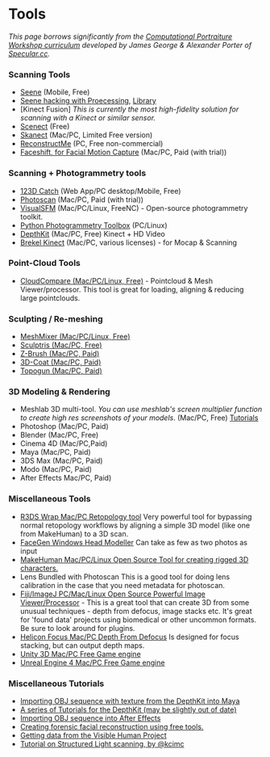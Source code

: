 # Tools

*This page borrows significantly from the [Computational Portraiture Workshop curriculum](http://www.specular.cc/computational-portraiture-workshop) developed by James George & Alexander Porter of [Specular.cc](http://www.specular.cc/).*

### Scanning Tools	
				
* [Seene](http://seene.co/) (Mobile, Free)
* [Seene hacking with Proecessing](http://seene.co/s/TGRi2y/), [Library](https://github.com/BenVanCitters/SeeneLib---Processing-Library)
* [Kinect Fusion] *This is currently the most high-fidelity solution for scanning with a Kinect or similar sensor.*
* [Scenect](http://www.faro.com/faro-3d-app-center/stand-alone-apps/scenect) (Free)
* [Skanect](http://skanect.occipital.com/) (Mac/PC, Limited Free version)
* [ReconstructMe](http://reconstructme.net/) (PC, Free non-commercial)
* [Faceshift, for Facial Motion Capture](http://www.faceshift.com/) (Mac/PC, Paid (with trial))

### Scanning + Photogrammetry tools

* [123D Catch]() (Web App/PC desktop/Mobile, Free)
* [Photoscan]() 	(Mac/PC, Paid (with trial))
* [VisualSFM](http://ccwu.me/vsfm/) (Mac/PC/Linux, FreeNC) - Open-source photogrammetry toolkit.
* [Python Photogrammetry Toolbox](http://184.106.205.13/arcteam/ppt.php) (PC/Linux)
* [DepthKit](http://depthkit.tv) (Mac/PC, Free) Kinect + HD Video
* [Brekel Kinect](http://brekel.com/) (Mac/PC, various licenses) - for Mocap & Scanning

### Point-Cloud Tools	
			
* [CloudCompare	(Mac/PC/Linux, Free)](http://www.danielgm.net/cc/) - Pointcloud & Mesh Viewer/processor. This tool is great for loading, aligning & reducing large pointclouds.

### Sculpting / Re-meshing				
* [MeshMixer	(Mac/PC/Linux,	Free)](http://www.meshmixer.com)
* [Sculptris	(Mac/PC,	Free)](http://pixologic.com/sculptris/)
* [Z-Brush	(Mac/PC,	Paid)](http://pixologic.com/)
* [3D-Coat	(Mac/PC,	Paid)](http://3d-coat.com/)
* [Topogun	(Mac/PC,	Paid)](http://www.topogun.com/)
					
### 3D Modeling & Rendering					
* Meshlab 3D multi-tool. *You can use meshlab's screen multiplier function to create high res screenshots of your models*. (Mac/PC, Free) [Tutorials](http://www.youtube.com/watch?v=wlOIfue-ilU)
* Photoshop (Mac/PC, Paid)			
* Blender	 (Mac/PC, Free)
* Cinema 4D (Mac/PC,Paid)
* Maya	 (Mac/PC,	Paid)
* 3DS Max	(Mac/PC,	Paid)
* Modo	 (Mac/PC,	Paid)
* After Effects	Mac/PC, Paid)				
					
### Miscellaneous Tools
				
* [R3DS Wrap	Mac/PC		Retopology tool](http://www.russian3dscanner.com/)	Very powerful tool for bypassing normal retopology workflows by aligning a simple 3D model (like one from MakeHuman) to a 3D scan. 
* [FaceGen	Windows		Head Modeller](http://www.facegen.com/)	Can take as few as two photos as input
* [MakeHuman	Mac/PC/Linux	Open Source	Tool for creating rigged 3D characters.](http://www.makehuman.org/)
* Lens			Bundled with Photoscan		This is a good tool for doing lens calibration in the case that you need metadata for photoscan. 
* [Fiji/ImageJ	PC/Mac/Linux	Open Source	Powerful Image Viewer/Processor](http://fiji.sc/Fiji) - This is a great tool that can create 3D from some unusual techniques - depth from defocus, image stacks etc. It's great for 'found data' projects using biomedical or other uncommon formats. Be sure to look around for plugins.
* [Helicon Focus	Mac/PC		Depth From Defocus](http://www.heliconsoft.com/heliconsoft-products/helicon-focus/)	Is designed for focus stacking, but can output depth maps. 
* [Unity 3D	Mac/PC	Free	Game engine](http://unity3d.com/get-unity)
* [Unreal Engine 4	Mac/PC	Free	Game engine](https://www.unrealengine.com/what-is-unreal-engine-4)
					
### Miscellaneous Tutorials				
* [Importing OBJ sequence with texture from the DepthKit into Maya](https://vimeo.com/56143282)
* [A series of Tutorials for the DepthKit (may be slightly out of date)](https://vimeo.com/album/1977644	)
* [Importing OBJ sequence into After Effects](http://www.youtube.com/watch?v=8u5Pq-dueHg)
* [Creating forensic facial reconstruction using free tools.](http://arc-team-open-research.blogspot.com/2012/05/forensic-facial-reconstruction-with.html)
* [Getting data from the Visible Human Project](http://www.nlm.nih.gov/research/visible/getting_data.html)
* [Tutorial on Structured Light scanning, by @kcimc](http://www.instructables.com/id/Structured-Light-3D-Scanning/)
					
					
					